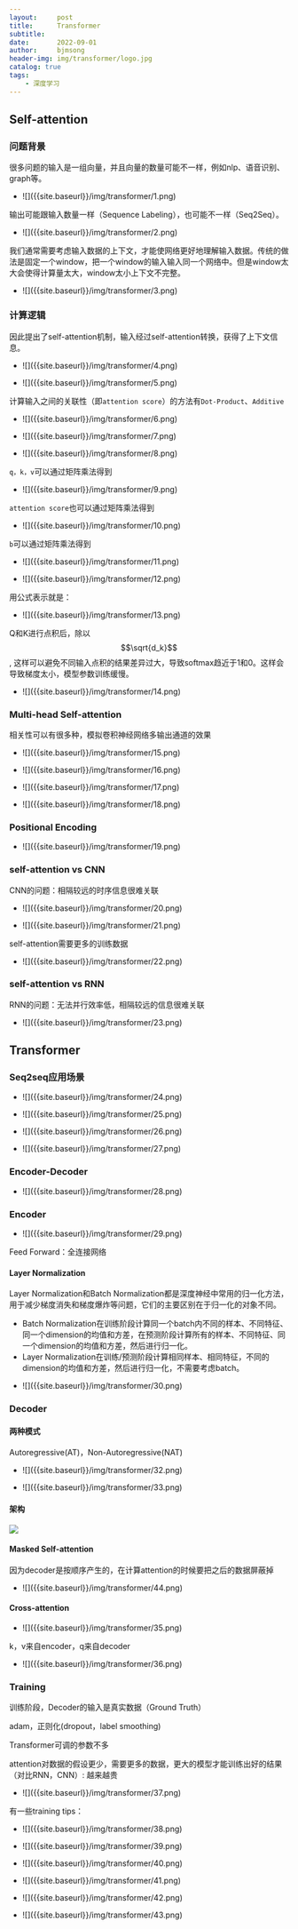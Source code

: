 ```yaml
---
layout:     post
title:      Transformer
subtitle:   
date:       2022-09-01
author:     bjmsong
header-img: img/transformer/logo.jpg
catalog: true
tags:
    - 深度学习
---
```


## Self-attention

### 问题背景

很多问题的输入是一组向量，并且向量的数量可能不一样，例如nlp、语音识别、graph等。


<ul> 
<li markdown="1">
![]({{site.baseurl}}/img/transformer/1.png) 
</li> 
</ul> 


输出可能跟输入数量一样（Sequence Labeling），也可能不一样（Seq2Seq）。

<ul> 
<li markdown="1">
![]({{site.baseurl}}/img/transformer/2.png) 
</li> 
</ul> 


我们通常需要考虑输入数据的上下文，才能使网络更好地理解输入数据。传统的做法是固定一个window，把一个window的输入输入同一个网络中。但是window太大会使得计算量太大，window太小上下文不完整。

<ul> 
<li markdown="1">
![]({{site.baseurl}}/img/transformer/3.png) 
</li> 
</ul> 

### 计算逻辑

因此提出了self-attention机制，输入经过self-attention转换，获得了上下文信息。

<ul> 
<li markdown="1">
![]({{site.baseurl}}/img/transformer/4.png) 
</li> 
</ul> 


<ul> 
<li markdown="1">
![]({{site.baseurl}}/img/transformer/5.png) 
</li> 
</ul> 

计算输入之间的关联性（即`attention score`）的方法有`Dot-Product`、`Additive`

<ul> 
<li markdown="1">
![]({{site.baseurl}}/img/transformer/6.png) 
</li> 
</ul> 

<ul> 
<li markdown="1">
![]({{site.baseurl}}/img/transformer/7.png) 
</li> 
</ul> 

<ul> 
<li markdown="1">
![]({{site.baseurl}}/img/transformer/8.png) 
</li> 
</ul> 

`q，k，v`可以通过矩阵乘法得到

<ul> 
<li markdown="1">
![]({{site.baseurl}}/img/transformer/9.png) 
</li> 
</ul> 

`attention score`也可以通过矩阵乘法得到

<ul> 
<li markdown="1">
![]({{site.baseurl}}/img/transformer/10.png) 
</li> 
</ul> 



`b`可以通过矩阵乘法得到

<ul> 
<li markdown="1">
![]({{site.baseurl}}/img/transformer/11.png) 
</li> 
</ul> 

<ul> 
<li markdown="1">
![]({{site.baseurl}}/img/transformer/12.png) 
</li> 
</ul> 

用公式表示就是：

<ul> 
<li markdown="1">
![]({{site.baseurl}}/img/transformer/13.png) 
</li> 
</ul> 

Q和K进行点积后，除以$$\sqrt{d_k}$$, 这样可以避免不同输入点积的结果差异过大，导致softmax趋近于1和0。这样会导致梯度太小，模型参数训练缓慢。

<ul> 
<li markdown="1">
![]({{site.baseurl}}/img/transformer/14.png) 
</li> 
</ul> 



### Multi-head Self-attention

相关性可以有很多种，模拟卷积神经网络多输出通道的效果

<ul> 
<li markdown="1">
![]({{site.baseurl}}/img/transformer/15.png) 
</li> 
</ul> 

<ul> 
<li markdown="1">
![]({{site.baseurl}}/img/transformer/16.png) 
</li> 
</ul> 

<ul> 
<li markdown="1">
![]({{site.baseurl}}/img/transformer/17.png) 
</li> 
</ul> 

<ul> 
<li markdown="1">
![]({{site.baseurl}}/img/transformer/18.png) 
</li> 
</ul> 

### Positional Encoding

<ul> 
<li markdown="1">
![]({{site.baseurl}}/img/transformer/19.png) 
</li> 
</ul> 

### self-attention vs CNN

CNN的问题：相隔较远的时序信息很难关联

<ul> 
<li markdown="1">
![]({{site.baseurl}}/img/transformer/20.png) 
</li> 
</ul> 

<ul> 
<li markdown="1">
![]({{site.baseurl}}/img/transformer/21.png) 
</li> 
</ul> 

self-attention需要更多的训练数据

<ul> 
<li markdown="1">
![]({{site.baseurl}}/img/transformer/22.png) 
</li> 
</ul> 



### self-attention vs RNN

RNN的问题：无法并行效率低，相隔较远的信息很难关联

<ul> 
<li markdown="1">
![]({{site.baseurl}}/img/transformer/23.png) 
</li> 
</ul> 


## Transformer

### Seq2seq应用场景

<ul> 
<li markdown="1">
![]({{site.baseurl}}/img/transformer/24.png) 
</li> 
</ul> 

<ul> 
<li markdown="1">
![]({{site.baseurl}}/img/transformer/25.png) 
</li> 
</ul> 

<ul> 
<li markdown="1">
![]({{site.baseurl}}/img/transformer/26.png) 
</li> 
</ul> 

<ul> 
<li markdown="1">
![]({{site.baseurl}}/img/transformer/27.png) 
</li> 
</ul> 


### Encoder-Decoder

<ul> 
<li markdown="1">
![]({{site.baseurl}}/img/transformer/28.png) 
</li> 
</ul> 

### Encoder

<ul> 
<li markdown="1">
![]({{site.baseurl}}/img/transformer/29.png) 
</li> 
</ul> 

Feed Forward：全连接网络

#### Layer Normalization

Layer Normalization和Batch Normalization都是深度神经中常用的归一化方法，用于减少梯度消失和梯度爆炸等问题，它们的主要区别在于归一化的对象不同。

- Batch Normalization在训练阶段计算同一个batch内不同的样本、不同特征、同一个dimension的均值和方差，在预测阶段计算所有的样本、不同特征、同一个dimension的均值和方差，然后进行归一化。
- Layer Normalization在训练/预测阶段计算相同样本、相同特征，不同的dimension的均值和方差，然后进行归一化，不需要考虑batch。


<ul> 
<li markdown="1">
![]({{site.baseurl}}/img/transformer/30.png) 
</li> 
</ul> 



### Decoder

#### 两种模式
Autoregressive(AT)，Non-Autoregressive(NAT)

<ul> 
<li markdown="1">
![]({{site.baseurl}}/img/transformer/32.png) 
</li> 
</ul> 

<ul> 
<li markdown="1">
![]({{site.baseurl}}/img/transformer/33.png) 
</li> 
</ul> 

#### 架构

![](/img/transformer/31.png) 


#### Masked Self-attention

因为decoder是按顺序产生的，在计算attention的时候要把之后的数据屏蔽掉

<ul> 
<li markdown="1">
![]({{site.baseurl}}/img/transformer/44.png) 
</li> 
</ul> 

#### Cross-attention

<ul> 
<li markdown="1">
![]({{site.baseurl}}/img/transformer/35.png) 
</li> 
</ul> 

k，v来自encoder，q来自decoder

<ul> 
<li markdown="1">
![]({{site.baseurl}}/img/transformer/36.png) 
</li> 
</ul> 



### Training

训练阶段，Decoder的输入是真实数据（Ground Truth）

adam，正则化(dropout，label smoothing)

Transformer可调的参数不多

attention对数据的假设更少，需要更多的数据，更大的模型才能训练出好的结果（对比RNN，CNN）:  越来越贵

<ul> 
<li markdown="1">
![]({{site.baseurl}}/img/transformer/37.png) 
</li> 
</ul> 

有一些training tips：

<ul> 
<li markdown="1">
![]({{site.baseurl}}/img/transformer/38.png) 
</li> 
</ul> 

<ul> 
<li markdown="1">
![]({{site.baseurl}}/img/transformer/39.png) 
</li> 
</ul> 


<ul> 
<li markdown="1">
![]({{site.baseurl}}/img/transformer/40.png) 
</li> 
</ul> 

<ul> 
<li markdown="1">
![]({{site.baseurl}}/img/transformer/41.png) 
</li> 
</ul> 

<ul> 
<li markdown="1">
![]({{site.baseurl}}/img/transformer/42.png) 
</li> 
</ul> 

<ul> 
<li markdown="1">
![]({{site.baseurl}}/img/transformer/43.png) 
</li> 
</ul> 
